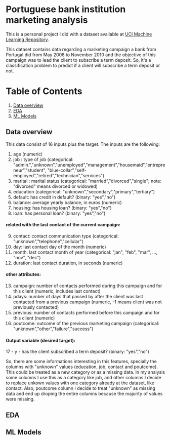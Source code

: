 # Portuguese bank institution marketing analysis
This is a personal project I did with a dataset available at [UCI Machine Learning Repository](https://archive.ics.uci.edu/ml/datasets/Bank+Marketing).

This dataset contains data regarding a marketing campaign a bank from Portugal did from May 2008 to November 2010 and the objective of this campaign was to lead the client to subscribe a term deposit. So, it's a classification problem to predict if a client will subscribe a term deposit or not.


# Table of Contents
1. [Data overview](#Data_overview)
2. [EDA](#EDA)
3. [ML Models](#ML_Models)

## Data overview <a name="Data_overview"></a>

This data consist of 16 inputs plus the target. The inputs are the following:
1. age (numeric)
2. job : type of job (categorical: "admin.","unknown","unemployed","management","housemaid","entrepreneur","student",
                                   "blue-collar","self-employed","retired","technician","services") 
3. marital : marital status (categorical: "married","divorced","single"; note: "divorced" means divorced or widowed)
4. education (categorical: "unknown","secondary","primary","tertiary")
5. default: has credit in default? (binary: "yes","no")
6. balance: average yearly balance, in euros (numeric) 
7. housing: has housing loan? (binary: "yes","no")
8. loan: has personal loan? (binary: "yes","no")
#### related with the last contact of the current campaign:
9. contact: contact communication type (categorical: "unknown","telephone","cellular") 
10. day: last contact day of the month (numeric)
11. month: last contact month of year (categorical: "jan", "feb", "mar", ..., "nov", "dec")
12. duration: last contact duration, in seconds (numeric)
#### other attributes:
13. campaign: number of contacts performed during this campaign and for this client (numeric, includes last contact)
14. pdays: number of days that passed by after the client was last contacted from a previous campaign (numeric, -1 means client was not previously contacted)
15. previous: number of contacts performed before this campaign and for this client (numeric)
16. poutcome: outcome of the previous marketing campaign (categorical: "unknown","other","failure","success")
#### Output variable (desired target):
17 - y - has the client subscribed a term deposit? (binary: "yes","no")

So, there are some informations interesting in this features, specially the columns with "unknown" values (education, job, contact and poutcome). This could be treated as a new category or as a missing data. In my analysis some columns I use this as a category like job, and other columns I decide to replace unkown values with one category already at the dataset, like contact. Also, poutcome column I decide to treat "unknown" as missing data and end up droping the entire columns because the majority of values were missing.

## EDA <a name="EDA"></a>


## ML Models <a name="ML_Models"></a>

